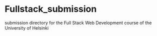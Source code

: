 # Fullstack_submission
submission directory for the Full Stack Web Development course of the University of Helsinki
